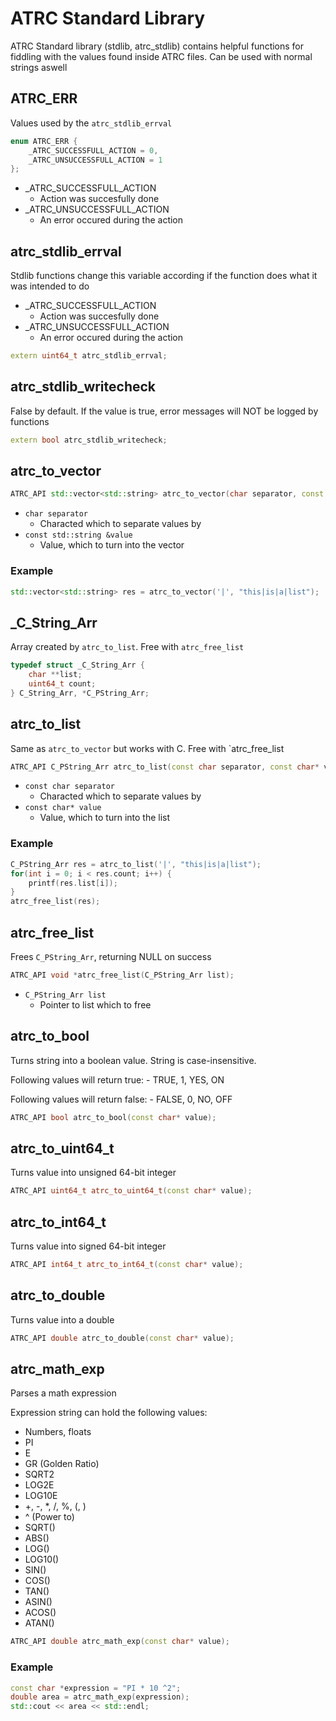 # ATRC Standard Library

ATRC Standard library (stdlib, atrc_stdlib) contains helpful functions 
for fiddling with the values found inside ATRC files. Can be used with normal strings aswell

## ATRC_ERR

Values used by the `atrc_stdlib_errval`

```cpp
enum ATRC_ERR {
	_ATRC_SUCCESSFULL_ACTION = 0,
	_ATRC_UNSUCCESSFULL_ACTION = 1
};
```

- _ATRC_SUCCESSFULL_ACTION 
    - Action was succesfully done
- _ATRC_UNSUCCESSFULL_ACTION
    - An error occured during the action

## atrc_stdlib_errval

Stdlib functions change this variable according if the function does what it was intended to do

- _ATRC_SUCCESSFULL_ACTION 
    - Action was succesfully done
- _ATRC_UNSUCCESSFULL_ACTION
    - An error occured during the action

```cpp
extern uint64_t atrc_stdlib_errval;
```

## atrc_stdlib_writecheck

False by default. If the value is true, error messages will NOT be logged by functions

```cpp
extern bool atrc_stdlib_writecheck;
```

## atrc_to_vector

```cpp
ATRC_API std::vector<std::string> atrc_to_vector(char separator, const std::string &value);
```

- `char separator`
    - Characted which to separate values by
- `const std::string &value`
    - Value, which to turn into the vector

### Example

```cpp
std::vector<std::string> res = atrc_to_vector('|', "this|is|a|list");
```

## _C_String_Arr

Array created by `atrc_to_list`. Free with `atrc_free_list`

```cpp
typedef struct _C_String_Arr {
    char **list;
    uint64_t count;
} C_String_Arr, *C_PString_Arr;
```

## atrc_to_list

Same as `atrc_to_vector` but works with C. 
Free with `atrc_free_list

```cpp
ATRC_API C_PString_Arr atrc_to_list(const char separator, const char* value);
```

- `const char separator`
    - Characted which to separate values by
- `const char* value`
    - Value, which to turn into the list

### Example
```c
C_PString_Arr res = atrc_to_list('|', "this|is|a|list");
for(int i = 0; i < res.count; i++) {
    printf(res.list[i]);
}
atrc_free_list(res);
```

## atrc_free_list

Frees `C_PString_Arr`, returning NULL on success

```cpp
ATRC_API void *atrc_free_list(C_PString_Arr list);
```

- `C_PString_Arr list`
    - Pointer to list which to free

## atrc_to_bool

Turns string into a boolean value. 
String is case-insensitive.

Following values will return true:
    - TRUE, 1, YES, ON

Following values will return false:
    - FALSE, 0, NO, OFF

```cpp
ATRC_API bool atrc_to_bool(const char* value);
```

## atrc_to_uint64_t

Turns value into unsigned 64-bit integer

```cpp
ATRC_API uint64_t atrc_to_uint64_t(const char* value);
```

## atrc_to_int64_t

Turns value into signed 64-bit integer

```cpp
ATRC_API int64_t atrc_to_int64_t(const char* value);
```

## atrc_to_double

Turns value into a double

```cpp
ATRC_API double atrc_to_double(const char* value);
```

## atrc_math_exp

Parses a math expression

Expression string can hold the following values:
 - Numbers, floats
 - PI
 - E
 - GR (Golden Ratio)
 - SQRT2
 - LOG2E
 - LOG10E
 - +, -, *, /, %, (, )
 - ^<val> (Power to)
 - SQRT(<val>)
 - ABS(<val>)
 - LOG(<val>)
 - LOG10(<val>)
 - SIN(<val>)
 - COS(<val>)
 - TAN(<val>)
 - ASIN(<val>)
 - ACOS(<val>)
 - ATAN(<val>)

```cpp
ATRC_API double atrc_math_exp(const char* value);
```

### Example

```cpp
const char *expression = "PI * 10 ^2";
double area = atrc_math_exp(expression);
std::cout << area << std::endl;
```
